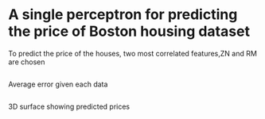 # A single perceptron for predicting the price of Boston housing dataset

  To predict the price of the houses, two most correlated features,ZN and RM are chosen

  <img src='' >

  Average error given each data

  <img src=''>

  3D surface showing predicted prices

  <img src=''>


